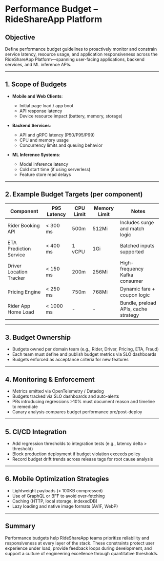 # Performance Budget – RideShareApp Platform

## Objective
Define performance budget guidelines to proactively monitor and constrain service latency, resource usage, and application responsiveness across the RideShareApp Platform—spanning user-facing applications, backend services, and ML inference APIs.

---

## 1. Scope of Budgets
- **Mobile and Web Clients**:
  - Initial page load / app boot
  - API response latency
  - Device resource impact (battery, memory, storage)

- **Backend Services**:
  - API and gRPC latency (P50/P95/P99)
  - CPU and memory usage
  - Concurrency limits and queuing behavior

- **ML Inference Systems**:
  - Model inference latency
  - Cold start time (if using serverless)
  - Feature store read delays

---

## 2. Example Budget Targets (per component)

| Component                | P95 Latency | CPU Limit | Memory Limit | Notes |
|--------------------------|-------------|-----------|--------------|-------|
| Rider Booking API        | < 300 ms    | 500m      | 512Mi        | Includes surge and match logic |
| ETA Prediction Service   | < 400 ms    | 1 vCPU    | 1Gi          | Batched inputs supported |
| Driver Location Tracker  | < 150 ms    | 200m      | 256Mi        | High-frequency Kafka consumer |
| Pricing Engine           | < 250 ms    | 750m      | 768Mi        | Dynamic fare + coupon logic |
| Rider App Home Load      | < 1000 ms   | -         | -            | Bundle, preload APIs, cache strategy |

---

## 3. Budget Ownership
- Budgets owned per domain team (e.g., Rider, Driver, Pricing, ETA, Fraud)
- Each team must define and publish budget metrics via SLO dashboards
- Budgets enforced as acceptance criteria for new features

---

## 4. Monitoring & Enforcement
- Metrics emitted via OpenTelemetry / Datadog
- Budgets tracked via SLO dashboards and auto-alerts
- PRs introducing regressions >10% must document reason and timeline to remediate
- Canary analysis compares budget performance pre/post-deploy

---

## 5. CI/CD Integration
- Add regression thresholds to integration tests (e.g., latency delta > threshold)
- Block production deployment if budget violation exceeds policy
- Record budget drift trends across release tags for root cause analysis

---

## 6. Mobile Optimization Strategies
- Lightweight payloads (< 100KB compressed)
- Use of GraphQL or BFF to avoid over-fetching
- Caching (HTTP, local storage, indexedDB)
- Lazy loading and native image formats (AVIF, WebP)

---

## Summary
Performance budgets help RideShareApp teams prioritize reliability and responsiveness at every layer of the stack. These constraints protect user experience under load, provide feedback loops during development, and support a culture of engineering excellence through quantitative thresholds.
